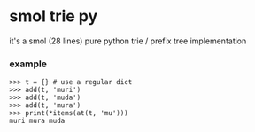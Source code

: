 # smol trie py
it's a smol (28 lines) pure python trie / prefix tree implementation


### example


```
>>> t = {} # use a regular dict
>>> add(t, 'muri')
>>> add(t, 'muda')
>>> add(t, 'mura')
>>> print(*items(at(t, 'mu')))
muri mura muda
```
